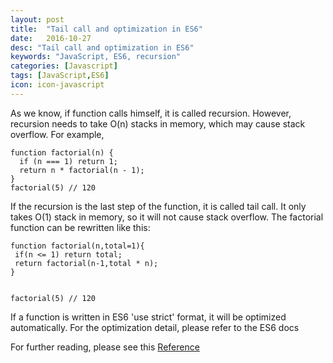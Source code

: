 ```yaml
---
layout: post
title:  "Tail call and optimization in ES6"
date:   2016-10-27
desc: "Tail call and optimization in ES6"
keywords: "JavaScript, ES6, recursion"
categories: [Javascript]
tags: [JavaScript,ES6]
icon: icon-javascript
---
```


As we know, if function calls himself, it is called recursion. However, recursion needs to take O(n) stacks in memory, which may cause stack overflow. For example,  
```
function factorial(n) {
  if (n === 1) return 1;
  return n * factorial(n - 1);
}
factorial(5) // 120
```

If the recursion is the last step of the function, it is called tail call. It only takes O(1) stack in memory, so it will not cause stack overflow. The factorial function can be rewritten like this:  
```
function factorial(n,total=1){
 if(n <= 1) return total;
 return factorial(n-1,total * n);
}


factorial(5) // 120
```
If a function is written in ES6 'use strict' format, it will be optimized automatically.
For the optimization detail, please refer to the ES6 docs

For further reading, please see this [Reference](http://es6.ruanyifeng.com/#docs/function)



